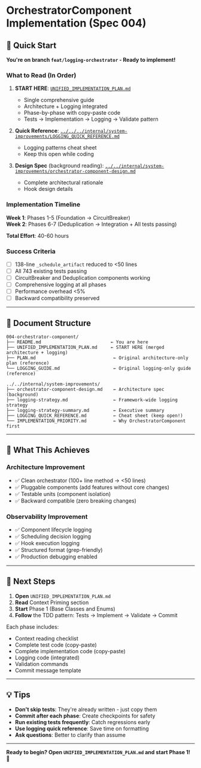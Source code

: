 # OrchestratorComponent Implementation (Spec 004)

## 🚀 Quick Start

**You're on branch `feat/logging-orchestrator` - Ready to implement!**

### What to Read (In Order)

1. **START HERE**: [`UNIFIED_IMPLEMENTATION_PLAN.md`](./UNIFIED_IMPLEMENTATION_PLAN.md)
   - Single comprehensive guide
   - Architecture + Logging integrated
   - Phase-by-phase with copy-paste code
   - Tests → Implementation → Logging → Validate pattern

2. **Quick Reference**: [`../../../internal/system-improvements/LOGGING_QUICK_REFERENCE.md`](../../internal/system-improvements/LOGGING_QUICK_REFERENCE.md)
   - Logging patterns cheat sheet
   - Keep this open while coding

3. **Design Spec** (background reading): [`../../internal/system-improvements/orchestrator-component-design.md`](../../internal/system-improvements/orchestrator-component-design.md)
   - Complete architectural rationale
   - Hook design details

### Implementation Timeline

**Week 1**: Phases 1-5 (Foundation → CircuitBreaker)  
**Week 2**: Phases 6-7 (Deduplication → Integration + All tests passing)

**Total Effort**: 40-60 hours

### Success Criteria

- [ ] 138-line `_schedule_artifact` reduced to <50 lines
- [ ] All 743 existing tests passing
- [ ] CircuitBreaker and Deduplication components working
- [ ] Comprehensive logging at all phases
- [ ] Performance overhead <5%
- [ ] Backward compatibility preserved

---

## 📁 Document Structure

```
004-orchestrator-component/
├── README.md                          ← You are here
├── UNIFIED_IMPLEMENTATION_PLAN.md     ← START HERE (merged architecture + logging)
├── PLAN.md                             ← Original architecture-only plan (reference)
└── LOGGING_GUIDE.md                    ← Original logging-only guide (reference)

../../internal/system-improvements/
├── orchestrator-component-design.md    ← Architecture spec (background)
├── logging-strategy.md                 ← Framework-wide logging strategy
├── logging-strategy-summary.md         ← Executive summary
├── LOGGING_QUICK_REFERENCE.md          ← Cheat sheet (keep open!)
└── IMPLEMENTATION_PRIORITY.md          ← Why OrchestratorComponent first
```

---

## 🎯 What This Achieves

### Architecture Improvement
- ✅ Clean orchestrator (100+ line method → <50 lines)
- ✅ Pluggable components (add features without core changes)
- ✅ Testable units (component isolation)
- ✅ Backward compatible (zero breaking changes)

### Observability Improvement
- ✅ Component lifecycle logging
- ✅ Scheduling decision logging
- ✅ Hook execution logging
- ✅ Structured format (grep-friendly)
- ✅ Production debugging enabled

---

## 🏃 Next Steps

1. **Open** `UNIFIED_IMPLEMENTATION_PLAN.md`
2. **Read** Context Priming section
3. **Start** Phase 1 (Base Classes and Enums)
4. **Follow** the TDD pattern: Tests → Implement → Validate → Commit

Each phase includes:
- Context reading checklist
- Complete test code (copy-paste)
- Complete implementation code (copy-paste)
- Logging code (integrated)
- Validation commands
- Commit message template

---

## 💡 Tips

- **Don't skip tests**: They're already written - just copy them
- **Commit after each phase**: Create checkpoints for safety
- **Run existing tests frequently**: Catch regressions early
- **Use logging quick reference**: Save time on formatting
- **Ask questions**: Better to clarify than assume

---

**Ready to begin? Open `UNIFIED_IMPLEMENTATION_PLAN.md` and start Phase 1!** 🚀
